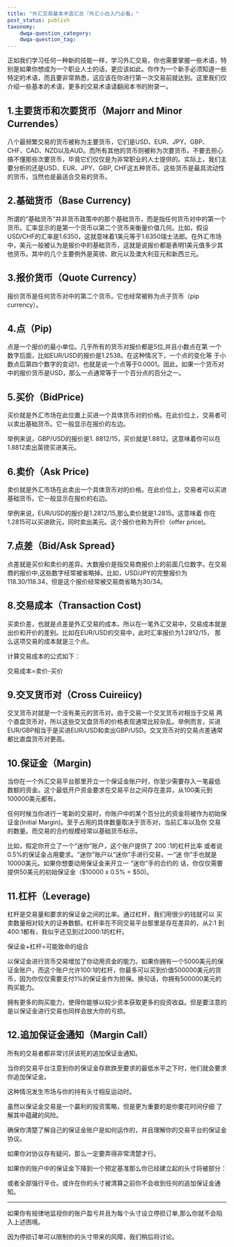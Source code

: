 ```yaml
---
title: "外汇交易基本术语汇总『外汇小白入门必看』"
post_status: publish
taxonomy:
    dwqa-question_category:
    dwqa-question_tag:
---
```


正如我们学习任何一种新的技能一样，学习外汇交易，你也需要掌握一些术语，特别是如果你想成为一个职业人士的话，更应该如此。你作为一个新手必须知道一些特定的术语，而且要非常熟悉，这应该在你进行第一次交易前就达到。这里我们仅介绍一些基本的术语，更多的交易术语请翻阅本书的附录一。

## **1.主要货币和次要货币（Majorr and Minor Currendes）**

八个最频繁交易的货币被称为主要货币，它们是USD、EUR、JPY、GBP、 CHF、CAD、NZD以及AUD。而所有其他的货币则被称为次要货币。不要去担心搞不懂那些次要货币，毕竟它们仅仅是为非常职业的人士提供的。实际上，我们主要分析的还是USD、EUR、JPY、GBP, CHF这五种货币。这些货币是最具流动性的货币，当然也是最适合交易的货币。

## **2.基础货币（Base Currency)**

所谓的“基础货币”并非货币政策中的那个基础货币，而是指任何货币对中的第一个货币。汇率显示的是第一个货币以第二个货币来衡量价值几何。比如，假设USD/CHF的汇率是1.6350，这就意味着1美元等于1.6350瑞士法郎。在外汇市场中，美元一般被认为是报价中的基础货币，这就是说报价都是表明1美元值多少其他货币。其中的几个主要例外是英镑、欧元以及澳大利亚元和新西兰元。

## **3.报价货币（Quote Currency）**

报价货币是任何货币对中的第二个货币。它也经常被称为点子货币（pip currency）。

## **4.点（Pip)**

点是一个报价的最小单位。几乎所有的货币对报价都是5位,并且小数点在第 一个数字后面，比如EUR/USD的报价是1.2538。在这种情况下，一个点的变化等 于小数点后第四个数字的变动1，也就是说一个点等于0.0001。因此，如果一个货币对中的报价货币是USD，那么一点通常等于一个百分点的百分之一。

## **5.买价（BidPrice)**

买价就是外汇市场在此位置上买进一个具体货币对的价格。在此价位上，交易者可以卖出基础货币。它一般显示在报价的左边。

举例来说，GBP/USD的报价是1. 8812/15，买价就是1.8812。这意味着你可以在1.8812卖出英镑买进美元。

## **6.卖价（Ask Price)**

卖价就是外汇市场在此卖出一个具体货币对的价格。在此价位上，交易者可以买进基础货币。它一般显示在报价的右边。

举例来说，EUR/USD的报价是1.2812/15,那么卖价就是1.2815。这意味着 你在1.2815可以买进欧元，同时卖出美元。这个报价也称为开价（offer price)。

## **7.点差（Bid/Ask Spread}**

点差就是买价和卖价的差异。大数报价是指交易商报价上的前面几位数字。在交易商的报价中,这些数字经常被省略掉。比如，USD/JPY的完整报价为118.30/118.34，但是这个报价经常被交易商省略为30/34。

## **8.交易成本（Transaction Cost)**

买卖价差，也就是点差是外汇交易的成本。所以在一笔外汇交易中，交易成本就是出价和开价的差别。比如在EUR/USD的交易中，此时汇率报价为1.2812/15， 那么这项交易的成本就是三个点。

计算交易成本的公式如下：

交易成本=卖价-买价

## **9.交叉货币对（Cross Cuireiicy)**

交叉货币对就是一个没有美元的货币对。由于交易一个交叉货币对相当于交易 两个直盘货币对，所以这些交叉盘货币的价格表现通常比较杂乱。举例而言，买进 EUR/GBP相当于是买进EUR/USD和卖出GBP/USD。交叉货币对的交易点差通常都比直盘货币对更高。

## **10.保证金（Margin)**

当你在一个外汇交易平台那里开立一个保证金账户时，你至少需要存入一笔最低 数额的资金。这个最低开户资金要求在交易平台之间存在差异，从100美元到 100000美元都有。

任何时候当你进行一笔新的交易时，你账户中的某个百分比的资金将被作为初始保证金(Initial Margin)。至于占用的具体数量取决于货币对，当前汇率以及你 交易的数量。而交易的合约规模经常以基础货币标示。

比如，假定你开立了一个“迷你”账户，这个账户提供了 200 :1的杠杆比率 或者说0.5%的保证金占用要求。“迷你”账户以“迷你”手进行交易，一“迷 你”手也就是10000美元。如果你想要动用保证金来开立一 “迷你”手的合约的 话，你仅仅需要提供50美元的初始保证金（$10000 x 0.5% = $50)。

## **11.杠杆（Leverage)**

杠杆是交易量和要求的保证金之间的比率。通过杠杆，我们用很少的钱就可以 买卖数量相对较大的证券数额。杠杆率在不同交易平台那里是存在差异的，从2:1 到400:1都有，我似乎还见到过2000:1的杠杆。

保证金+杠杆=可能致命的组合

以保证金进行货币交易增加了你动用资金的能力。如果你拥有一个5000美元的保证金账户，而这个账户允许100:1的杠杆，你最多可以买到价值500000美元的货币，因为你仅仅需要支付1%的保证金作为担保。换句话，你拥有500000美元的购买能力。

拥有更多的购买能力，使得你能够以较少资本获取更多的投资收益。但是要注意的是以保证金进行交易也同样会放大你的亏损。

## **12.追加保证金通知（Margin Call）**

所有的交易者都非常讨厌该死的追加保证金通知。

当你的交易平台注意到你的保证金存款跌至要求的最低水平之下时，他们就会要求你追加保证金。

这种情况发生市场与你的持有头寸相反运动时。

虽然以保证金交易是一个贏利的投资策略，但是更为重要的是你要花时间仔细 了解其中蕴藏的风险。

确保你清楚了解自己的保证金账户是如何运作的，并且理解你的交易平台的保证金协议。

如果你对协议存有疑问，那么一定要弄得非常清楚才行。

如果你的账户中的保证金下降到一个预定基准那么你已经建立起的头寸将被部分：

或者全部强行平仓。或许在你的头寸被清算之前你不会收到任何的追加保证金通知。

* * *

如果你有规律地监视你的账户盈亏并且为每个头寸设立停损订单,那么你就不会陷入上述困境。

因为停损订单可以限制你的头寸带来的风障，我们稍后将讨论。
